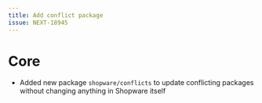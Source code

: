 ```yaml
---
title: Add conflict package
issue: NEXT-18945
---
```


# Core

* Added new package `shopware/conflicts` to update conflicting packages without changing anything in Shopware itself
